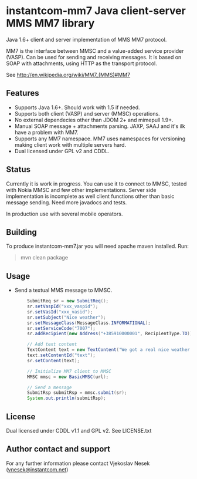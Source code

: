 instantcom-mm7 Java client-server MMS MM7 library
=================================================

Java 1.6+ client and server implementation of MMS MM7 protocol.

MM7 is the interface between MMSC and a value-added service provider (VASP). Can be used 
for sending and receiving messages. It is based on SOAP with attachments, using HTTP as 
the transport protocol.

See http://en.wikipedia.org/wiki/MM7_(MMS)#MM7

Features
--------
* Supports Java 1.6+. Should work with 1.5 if needed.
* Supports both client (VASP) and server (MMSC) operations.
* No external dependecies other than JDOM 2+ and mimepull 1.9+.
* Manual SOAP message + attachments parsing. JAXP, SAAJ and it's ilk have a problem with MM7.
* Supports any MM7 namespace. MM7 uses namespaces for versioning making client work with
  multiple servers hard.
* Dual licensed under GPL v2 and CDDL.

Status
------
Currently it is work in progress. You can use it to connect to MMSC, tested with Nokia MMSC
and few other implementations. Server side implementation is incomplete as well client
functions other than basic message sending. Need more javadocs and tests.

In production use with several mobile operators.  

Building
--------
To produce instantcom-mm7.jar you will need apache maven installed. Run:

> mvn clean package

Usage
-----

* Send a textual MMS message to MMSC.

```java
		SubmitReq sr = new SubmitReq();
		sr.setVaspId("xxx_vaspid");
		sr.setVasId("xxx_vasid");
		sr.setSubject("Nice weather");
		sr.setMessageClass(MessageClass.INFORMATIONAL);
		sr.setServiceCode("7007");
		sr.addRecipient(new Address("+385910000001", RecipientType.TO));

		// Add text content
		TextContent text = new TextContent("We got a real nice weather today.");
		text.setContentId("text");
		sr.setContent(text);

		// Initialize MM7 client to MMSC
		MMSC mmsc = new BasicMMSC(url);

		// Send a message
		SubmitRsp submitRsp = mmsc.submit(sr);
		System.out.println(submitRsp);
```

License
-------
Dual licensed under CDDL v1.1 and GPL v2. See LICENSE.txt

Author contact and support
--------------------------
For any further information please contact Vjekoslav Nesek (vnesek@instantcom.net)
